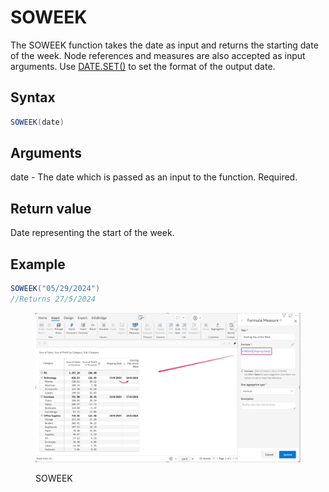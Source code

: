 # SOWEEK

The SOWEEK function takes the date as input and returns the starting date of the week. Node references and measures are also accepted as input arguments. Use [DATE.SET()](date.set.md) to set the format of the output date.

## Syntax

```java
SOWEEK(date)
```

## Arguments

date - The date which is passed as an input to the function. Required.

## Return value

Date representing the start of the week.

## Example

```java
SOWEEK("05/29/2024")
//Returns 27/5/2024
```

<figure><img src="../../.gitbook/assets/image (1) (1) (2) (1).png" alt=""><figcaption><p>SOWEEK</p></figcaption></figure>
